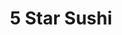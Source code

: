 ---
layout: place
title: "5 Star Sushi"
permalink: /oklahoma/warr-acres/5-star-sushi.html
stateAbbr: OK
stateName: Oklahoma
cityName: Warr Acres
seo:
  name: "5 Star Sushi"
  type: Restaurant
  links: https://5starsushiokc.com/
description: "Looking for sushi in Warr Acres, Oklahoma? Check out 5 Star Sushi for a delightful Japanese dining experience. Enjoy a variety of sushi and other dishes in a..."
place_id: ChIJ9b2JgDgbsocR8W3uDNcVaMI
photos:
  - name: >-
      places/ChIJ9b2JgDgbsocR8W3uDNcVaMI/photos/AeeoHcK2l4VjzqRALZ75daISjA3tO317QzRUiqZcHWq-oGrHebCLjgFhzRqQOFEyyYz85XZUsE-OxpW8_gFo8kZDMpsFzD-Gn1wdM-7Ijnhqi7JfbhjygsKhQ_-E4NDpY8GmxllyAP4FnxTpxnq8ZoPTBm4JbLYO8IUs_QRew3a4j7jCexs1q5s2RtKYrfygGDLzD4XTdNl_u_5lzafy0IuWVlQ1mjEW5YvaiDz0bH7PCsCQ1CR-3bnlMwJjMTaiXu5Ke8t1CWoJSFzkWpjQ4VBNXovqycxLDWrVTXWTZHjgHW1wxmDJASrapu1axj6LBZUxbtaAkLkuX3pBPoaf3qP75DngYONC3Ak_pxrWZ9h4a248_U398SCcG1vuPi9aLkbL0K1lnqRUWmYT0HR9g1OCSQFAnlc6DrULlJjZoOOnEI-MyQ
    widthPx: 4032
    heightPx: 3024
    authorAttributions:
      - displayName: Abbey Marx
        uri: https://maps.google.com/maps/contrib/118313407078280363959
        photoUri: >-
          https://lh3.googleusercontent.com/a/ACg8ocIqJoPN49CMqDVTmQAizs5w4sfGb6xO8NeHDNlUeZf1_HdYHw=s100-p-k-no-mo
    flagContentUri: >-
      https://www.google.com/local/imagery/report/?cb_client=maps_api_places.places_api&image_key=!1e10!2sCIHM0ogKEICAgIDT7t7JBA&hl=en-US
    googleMapsUri: >-
      https://www.google.com/maps/place//data=!3m4!1e2!3m2!1sCIHM0ogKEICAgIDT7t7JBA!2e10!4m2!3m1!1s0x87b21b388089bdf5:0xc26815d70cee6df1
  - name: >-
      places/ChIJ9b2JgDgbsocR8W3uDNcVaMI/photos/AeeoHcLyDly29M56HjnrZF58xNbJv7pUb6SP36J_GYAcUXdG8osswzKkebIHCDRpKASXg0Z-tw9H7-0iYQhXDEJqhaC94k4_h-zDCPyzIoHJhNQilZcfaALRRphagmjqP_0XtcL2mnHJ-DSmEWqzPeJ0gjtSGGgeSTN2sDGH7MzK0jOuge0_MSIpgKPH_R3S0UmY0nOLoGftAcbT-QRWvkYbUIqQSM9dVcMwUGujnBch_3I3XEREkRLYmkE9XhcaURNbHLX8CsVOoisSMkb88oQsZ5_2MLkV36kHiLkjkn8f3BGXag
    widthPx: 1170
    heightPx: 939
    authorAttributions:
      - displayName: 5 Star Sushi
        uri: https://maps.google.com/maps/contrib/108538880943109589941
        photoUri: >-
          https://lh3.googleusercontent.com/a/ACg8ocLnElx92NAYUMjtPADEJGKXo7VWBTZ-5XmSJf_CHlZfsAft_w=s100-p-k-no-mo
    flagContentUri: >-
      https://www.google.com/local/imagery/report/?cb_client=maps_api_places.places_api&image_key=!1e10!2sAF1QipNrHhbiLCeVEvIb83CRXZ6yQY32WXc0x7zDnq5-&hl=en-US
    googleMapsUri: >-
      https://www.google.com/maps/place//data=!3m4!1e2!3m2!1sAF1QipNrHhbiLCeVEvIb83CRXZ6yQY32WXc0x7zDnq5-!2e10!4m2!3m1!1s0x87b21b388089bdf5:0xc26815d70cee6df1
  - name: >-
      places/ChIJ9b2JgDgbsocR8W3uDNcVaMI/photos/AeeoHcLqsR2-2KxX874i9IlCVobfwdd-vZf2hjIlZ88xsWnqAezEhYWoyDs9ITJju7AYHCYKHFClco6NgqBoBlR2a05NdM4aWnd__AS9-bRuTJeBfcR4GQrNfxYSb5D9hvI_Vs5kEFHSIHfXV0nu7xz8lvh8MZ5-9Kl-FmuVu0zl0cwdTEbpV50cS4-RRe7yN87fk4oQP6qLGu3RUP6OTDNBIsQLKEMrtsrwqsS9yeG92N-_0OJtxxWtGcUGLgMIGiWlbPB6i64kVMIaiwRqOocF4-SvIYpCiGyjy-Ea6Kr4CpkS-B290dJ_FKDQ1tUn0VDa0YxrRdN020OeAI9tPZ0Oixj1GtJKbdr7_M1OksgWcIp0qnDlRAmypjk2gzfB-7EpXQ0KvVNwdWsh85rSsRtTspgmcQTrh4xLGnbp-xWkGIdaGw
    widthPx: 4032
    heightPx: 3024
    authorAttributions:
      - displayName: Justin Boyd
        uri: https://maps.google.com/maps/contrib/118258292826749719769
        photoUri: >-
          https://lh3.googleusercontent.com/a-/ALV-UjX6ISoRyosK9qqgpaJLv_DRzAqhEkAbZzAr-4AAiZI3n4rRhmcA-g=s100-p-k-no-mo
    flagContentUri: >-
      https://www.google.com/local/imagery/report/?cb_client=maps_api_places.places_api&image_key=!1e10!2sCIHM0ogKEICAgICzh-vVeQ&hl=en-US
    googleMapsUri: >-
      https://www.google.com/maps/place//data=!3m4!1e2!3m2!1sCIHM0ogKEICAgICzh-vVeQ!2e10!4m2!3m1!1s0x87b21b388089bdf5:0xc26815d70cee6df1
  - name: >-
      places/ChIJ9b2JgDgbsocR8W3uDNcVaMI/photos/AeeoHcKziGLmD_gB0CCqacMbatIrAvESC7utduEFjkDvSljNg_KTBn5B4Z-NBo4TC7Z0Cu_E3a-6vGj8qouDkdsE3njWJYYEhjwv6yWBYJD5GVC6xeWmZA6psiN4hnIq94GwT5Tp_TxLy8L_uUnjEdXZ1yMdbkCX3agEpLBgRKSOebE4wmH63vDM5A4NPBKAOQyGotOqEgcBhxHuBmO5a0clVlZuhS5OPyAAOCHUoA7EeG01bJFxeC4aeQ105CkjplFOaABFz9Z2O0mvNwhx1lMAaj4q_ShBUaDl8sKPG50qb2-lFWX61dMLCEHKFe3VDssanco1cR8oas5DBS0-D5HqWH30X-s0T18anmsdMR7lBIusUhfX9BstMhGaOQJJKfxtWLzLzqCJHmd7kPaPkdEkZQWPWeFOJ_MLkP4QqXMGV-unf3A
    widthPx: 3024
    heightPx: 4032
    authorAttributions:
      - displayName: Larry Hill
        uri: https://maps.google.com/maps/contrib/110811849014857372440
        photoUri: >-
          https://lh3.googleusercontent.com/a-/ALV-UjVLIk8VoBW-FTLaLOGvUnf8rSct44oNhAAp2lbvmrO_b75cSu3q=s100-p-k-no-mo
    flagContentUri: >-
      https://www.google.com/local/imagery/report/?cb_client=maps_api_places.places_api&image_key=!1e10!2sCIHM0ogKEICAgIC_1s_buQE&hl=en-US
    googleMapsUri: >-
      https://www.google.com/maps/place//data=!3m4!1e2!3m2!1sCIHM0ogKEICAgIC_1s_buQE!2e10!4m2!3m1!1s0x87b21b388089bdf5:0xc26815d70cee6df1
  - name: >-
      places/ChIJ9b2JgDgbsocR8W3uDNcVaMI/photos/AeeoHcIf2OZ5tHkziQJfChw8TSaXKJTsi2RUsKdWIpdM6Zl0NNbCbsaTdqCJqstXr-N4L6A62lbst0iEibn57juZGOkhbdLiXK8pmlFd0mym6z5i5jKr6YAV1_3vaZ4WGQZeCGA1tUtgCtpXXT4m_0hudE81wFNxSv1j4un8YHFZc9Ovs28T0hCxs4gGTKdGNJSWU6Uockk5tr-PqqKwwD8ylD3n5pFJLp5M7tObb5SVSvXT3K8J76iAzdbscU8eFg5IQ1qhCQseOxeN9OBjUDCBDL1tVAJptoW84bCLkHTvTiwn9AnTIdVp88n8Q4Vk2iAcyiFhJD1aLn1_hjxCNQOLrFOcyAPEZWK1d5tma_1E9mMlxXBqdsSd5JblcjkvJNTqli4EgnHU1iDWbvMf0ww0YmcDt3ih2oTJ1XFxOhXQwryPdg
    widthPx: 3024
    heightPx: 4032
    authorAttributions:
      - displayName: Stephanie J
        uri: https://maps.google.com/maps/contrib/102628899349423791960
        photoUri: >-
          https://lh3.googleusercontent.com/a-/ALV-UjVpRnW28Tsa3sbQLTjHtF5BNpszE9T9FBet2Gd1tP7fDqXQhvXEXA=s100-p-k-no-mo
    flagContentUri: >-
      https://www.google.com/local/imagery/report/?cb_client=maps_api_places.places_api&image_key=!1e10!2sCIHM0ogKEICAgID9-d32fQ&hl=en-US
    googleMapsUri: >-
      https://www.google.com/maps/place//data=!3m4!1e2!3m2!1sCIHM0ogKEICAgID9-d32fQ!2e10!4m2!3m1!1s0x87b21b388089bdf5:0xc26815d70cee6df1
  - name: >-
      places/ChIJ9b2JgDgbsocR8W3uDNcVaMI/photos/AeeoHcLEB67Pg7Pjqx-krbyW6Oa74xC7yg03H42atp_Av4e0tyB28KVYC1M2pF1TMKOGj11_jM_1IF9jDL6DsVBVFZH9swwoF82fPJqXEY52CZ_oAMC9w_8c82zhdgTXXfS5bnhIG_SCI6oNhpMeoBsfgmm7qYT8EGsqz939YVhz5pQar--MSjMZ715m1Kec5poUkbPmM9FuNDA_XSKfMrMywPoARNX5qBBivZC55CsH0LPse4booUZAtfFg2kbQ-5NSq3pEph-cPwTCyOnZheGsxTytZ3m5kthG-xPkSUg48AmdvdvM7xvcSUaGugDce9lkBHIhivuYcMK08v-sbFPAVwDPkjKidClDk9m5UhK-3Bx-Ri4J7HkZsQ0bPLfiJsxFcKZE7bbpW49xJsR7obzkLfIfjjkyq4uiXw5MLQaXdNJQDnyk
    widthPx: 3600
    heightPx: 4800
    authorAttributions:
      - displayName: DARIANA VAZQUEZ X
        uri: https://maps.google.com/maps/contrib/113133102513688871407
        photoUri: >-
          https://lh3.googleusercontent.com/a/ACg8ocLgH3BJ6Ks2Ob-NzZeRII7sFsuAv8phca1n7IxbU0jJcx72NQ=s100-p-k-no-mo
    flagContentUri: >-
      https://www.google.com/local/imagery/report/?cb_client=maps_api_places.places_api&image_key=!1e10!2sCIHM0ogKEICAgMCI7Ibo2QE&hl=en-US
    googleMapsUri: >-
      https://www.google.com/maps/place//data=!3m4!1e2!3m2!1sCIHM0ogKEICAgMCI7Ibo2QE!2e10!4m2!3m1!1s0x87b21b388089bdf5:0xc26815d70cee6df1
  - name: >-
      places/ChIJ9b2JgDgbsocR8W3uDNcVaMI/photos/AeeoHcJYbbMrum9MHtvXXQSVVl9NMV6XyQZcVPq9aCYuLcl60jPKLbLuIvL5GnuN4JMA9Q7NKQrr_8uL7ZYMgB1Wpjyn7eDwiziLdDt71dTMqu56DAZAij5k1TsA6VY5YClPv6o01B4xoOBD5dNQDO9s3tQOdrMGCMM9RI56rSnHfw0xRRs1ItvI0pzE-jH1l6H0llwzjEwrAq6gEa6ehg7-kL8_6OBBxmI-JEe6jEWaOB9c2YtFvqbOeY_GD7h1XiOLBC2fWXdGfYMD3oPO6v6Jzw315t9fKWKe5c3ERFcRzCpaP0ZM1ZmeGWKBKt6wQ852PVankL4aZwKozNYyrNGlFdNDRFGQcJKle7suPw17KQCWKpz23tYLOmrjEH4RQV2cnfKkids87DVhubnH883lNrBuWiM2Mh8ExoUKFOxfwko
    widthPx: 3024
    heightPx: 4032
    authorAttributions:
      - displayName: Uyen Nguyen
        uri: https://maps.google.com/maps/contrib/101170377377315044980
        photoUri: >-
          https://lh3.googleusercontent.com/a-/ALV-UjWD7v8DtXHUBqL_EsRWZsFAyix1oq-l0sORfn7yigvvO_yHA5RD=s100-p-k-no-mo
    flagContentUri: >-
      https://www.google.com/local/imagery/report/?cb_client=maps_api_places.places_api&image_key=!1e10!2sCIHM0ogKEICAgIDF8_rRYg&hl=en-US
    googleMapsUri: >-
      https://www.google.com/maps/place//data=!3m4!1e2!3m2!1sCIHM0ogKEICAgIDF8_rRYg!2e10!4m2!3m1!1s0x87b21b388089bdf5:0xc26815d70cee6df1
  - name: >-
      places/ChIJ9b2JgDgbsocR8W3uDNcVaMI/photos/AeeoHcJC9GO6UoQ_8K83B_JcLg41kkrqsoxYIiAhA-aaajx8gWzDwW6aOpoAxrJ4V6naJoxVnUDSzKBGImtboCKNVkp9OLKHa4MNpijwZlJPgo69uM51Lk9TZCt4_KN9haBFMX-S2ugEHG-sY1Agve0tDq2_TQsZITgXPjfS2SGjeCXd6iRrVdEVaTWPBncuSOuJNiFoebNk6d4sdIUy6yL256l0yc4pYZSXgp1j14g073pR-TPEITLSMYrReMoj34ECmUSxz8AK0o4ETLOFewtFhYNmPnSm4c_fRugO_FYidO1ejzz07bA_LHxdqU38x2VtAsq6IAGzron8QLYsAwjbWDEN4-VqZ8AuP1mhK11X2w-Wly-r6PLQb_5C0Z04-ukcj4IJTD0Ad51QLZXlWpNSxFdqlW_sXjl_OPJMlKcxHQ1GmNxv
    widthPx: 3024
    heightPx: 4032
    authorAttributions:
      - displayName: Michael Thang
        uri: https://maps.google.com/maps/contrib/100619131460446919251
        photoUri: >-
          https://lh3.googleusercontent.com/a/ACg8ocIJ1TqwwfbU6Nby6_O_wGiinVHqfU9e0QtbYZt1mowAa7rG-Kg=s100-p-k-no-mo
    flagContentUri: >-
      https://www.google.com/local/imagery/report/?cb_client=maps_api_places.places_api&image_key=!1e10!2sCIHM0ogKEICAgIDVpPTshQE&hl=en-US
    googleMapsUri: >-
      https://www.google.com/maps/place//data=!3m4!1e2!3m2!1sCIHM0ogKEICAgIDVpPTshQE!2e10!4m2!3m1!1s0x87b21b388089bdf5:0xc26815d70cee6df1
  - name: >-
      places/ChIJ9b2JgDgbsocR8W3uDNcVaMI/photos/AeeoHcIr7De4tXYyMb0mZqxeccasfDsztx1Pa7eNo0ddrtULluPDqwHctj8mcSFH74bHBq4VbUjhpptTwH0P_gASG-EnK8rtEcjYN3zL6xyw1LMD2FHvYDgL07qQPMp6LOs6SYOeWlyZf6XD9nLcomPG9MZ4UGiwv7epkbcvIiOe_ETy4_7JJEC3cHodFRQDziyFffpAWoHhJXRmUGjSUMlsp4qECB0wTfgGRjF_GYkNVdd8UhjfgJQwKke-lnNjjDzl0k5JjjYCjMORw51N__-UH2GsSutc-SkakvfDGxn-pLbG0psV7ML-InYZJA6gitBmtQRb80298UhULF6gd2QLV4viZqv6-xDtHBqOeusLn7J1zYWirFoht_Y9-0TH6XYG5kU9mOtfohICFxaNWWoBsNTKIey-SR_w5DTnDomtYCw
    widthPx: 3072
    heightPx: 4080
    authorAttributions:
      - displayName: Rebecka Tallon (Hands-on Homeschool)
        uri: https://maps.google.com/maps/contrib/108747150693649620206
        photoUri: >-
          https://lh3.googleusercontent.com/a-/ALV-UjX_7lS3K_AkwtDwRNjXNyP4OT8DHmdnIGf9-Ml3KmCmhzD6PKC9=s100-p-k-no-mo
    flagContentUri: >-
      https://www.google.com/local/imagery/report/?cb_client=maps_api_places.places_api&image_key=!1e10!2sCIHM0ogKEICAgICtm7T3Wg&hl=en-US
    googleMapsUri: >-
      https://www.google.com/maps/place//data=!3m4!1e2!3m2!1sCIHM0ogKEICAgICtm7T3Wg!2e10!4m2!3m1!1s0x87b21b388089bdf5:0xc26815d70cee6df1
  - name: >-
      places/ChIJ9b2JgDgbsocR8W3uDNcVaMI/photos/AeeoHcK3Y5Y3KBDaMhz7nfD3OwqxhDBskdKfzQCwqnhyqzJfxziFhllpOUAgCBzwwHIKemHf7hnGKUnSFPmpxLGE8iZHRNvMl1QmB1R1CMXKyxyzyMt9JREfuFH0AckYz7AcfTDRBm9SqOA_Hh7moZcHu4WQUOncCEU9GEUyEIRvIiFwnpKlrGsTRK1LYKsNXxJ1IrL1HTbazzSu4W70X_8E_VMgCT5gjnFQTyPoVh69n1Z97kvxflzxcnr6XfYYwC04cH_8cS5xZEBVCNaMeCgeTIBb9HOYAT-BgJJU2So8MTNt_n4V5SkJlbJlu2sfmeQ-Q-ZkKKQ77GemYJ1H2W1FbOg9Pepmpg_caPYhXbeDf3rd0IVz6_rtktcvJTjQMtS-M07iWXSJQ-T6jSK5jCjNB5vMcWwnyOju5S4Wb2xb_wZo2g
    widthPx: 768
    heightPx: 1024
    authorAttributions:
      - displayName: Xiaodong Fan
        uri: https://maps.google.com/maps/contrib/114559263086350341171
        photoUri: >-
          https://lh3.googleusercontent.com/a/ACg8ocI8jUjZojeRrICp3r18kPQaoebK8H2ZmhAjOWPd7Dw5miOPRg=s100-p-k-no-mo
    flagContentUri: >-
      https://www.google.com/local/imagery/report/?cb_client=maps_api_places.places_api&image_key=!1e10!2sCIHM0ogKEICAgIDpr6Pqdw&hl=en-US
    googleMapsUri: >-
      https://www.google.com/maps/place//data=!3m4!1e2!3m2!1sCIHM0ogKEICAgIDpr6Pqdw!2e10!4m2!3m1!1s0x87b21b388089bdf5:0xc26815d70cee6df1
address: 5612 Northwest Expy, Warr Acres, OK 73132, USA
street: 5612 Northwest Expy
city: Warr Acres
state: OK
zip: '73132'
country: USA
neighborhood: Central Oklahoma City
latitude: '35.545593'
longitude: '-97.611401'
accessibility_options:
  wheelchairAccessibleParking: true
  wheelchairAccessibleEntrance: true
  wheelchairAccessibleRestroom: true
  wheelchairAccessibleSeating: true
business_status: OPERATIONAL
name: 5 Star Sushi
google_maps_links:
  directionsUri: >-
    https://www.google.com/maps/dir//''/data=!4m7!4m6!1m1!4e2!1m2!1m1!1s0x87b21b388089bdf5:0xc26815d70cee6df1!3e0
  placeUri: https://maps.google.com/?cid=14008470654315032049
  writeAReviewUri: >-
    https://www.google.com/maps/place//data=!4m3!3m2!1s0x87b21b388089bdf5:0xc26815d70cee6df1!12e1
  reviewsUri: >-
    https://www.google.com/maps/place//data=!4m4!3m3!1s0x87b21b388089bdf5:0xc26815d70cee6df1!9m1!1b1
  photosUri: >-
    https://www.google.com/maps/place//data=!4m3!3m2!1s0x87b21b388089bdf5:0xc26815d70cee6df1!10e5
primary_type: Japanese Restaurant
opening_hours:
  regular: null
  current: null
secondary_opening_hours:
  regular:
    weekdayDescriptions: null
    type: null
  current:
    weekdayDescriptions: null
    type: null
phone: (405) 792-2211
price_level: PRICE_LEVEL_MODERATE
price_range: $10 &ndash; $20
rating: '4.7'
rating_count: 161
website: https://5starsushiokc.com/
reviews: null
parking_options: null
payment_options: null
allow_dogs: null
curbside_pickup: null
delivery: null
dine_in: null
good_for_children: null
good_for_groups: null
good_for_sports: null
live_music: null
menu_for_children: null
outdoor_seating: null
reservable: null
restroom: null
serves_beer: null
serves_breakfast: null
serves_brunch: null
serves_cocktails: null
serves_coffee: null
serves_dinner: null
serves_dessert: null
serves_lunch: null
serves_vegetarian_food: null
serves_wine: null
takeout: null
summary: null

---
